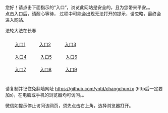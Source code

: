 您好！请点击下面指示的“入口”，浏览此网站是安全的，且为您带来平安。。 <br/>
点击入口后，请耐心等待， 过程中可能会出现无法打开的提示，请忽略，最终会进入网站. </br>

法轮大法在长春<br/>
<div style="padding:10px"><a style="margin:20px" target="_blank" href="https://detkrgeiie5q1.cloudfront.net/2Qpsp?gzwsxrxp" id="ccLink1" rel="nofollow">入口1</a> <a target="_blank" style="margin:20px" href="https://d2evd8csupqd5t.cloudfront.net/2Qpsp?docsd" id="ccLink2" rel="nofollow">入口2</a> <a style="margin:20px" target="_blank" href="https://d2jozwgae1g7e7.cloudfront.net/2Qpsp?vwmgb" id="ccLink3" rel="nofollow">入口3</a></div>

<div style="padding:10px" ><a style="margin:20px" target="_blank" href="https://detkrgeiie5q1.cloudfront.net/2Qpsp?gzwsxrxp" id="ccLink4" rel="nofollow">入口4</a> <a style="margin:20px" href="https://d2evd8csupqd5t.cloudfront.net/2Qpsp?docsd" target="_blank" id="ccLink5" rel="nofollow">入口5</a> <a style="margin:20px" href="https://d2jozwgae1g7e7.cloudfront.net/2Qpsp?vwmgb" target="_blank" id="ccLink6" rel="nofollow">入口6</a></div>

<div style="padding:10px"><a style="margin:20px" target="_blank" href="https://detkrgeiie5q1.cloudfront.net/2Qpsp?gzwsxrxp" id="ccLink7" rel="nofollow">入口7</a> <a style="margin:20px" href="https://d2evd8csupqd5t.cloudfront.net/2Qpsp?docsd" target="_blank" id="ccLink8" rel="nofollow">入口8</a> <a style="margin:20px" target="_blank" href="https://d2jozwgae1g7e7.cloudfront.net/2Qpsp?vwmgb" id="ccLink9" rel="nofollow">入口9</a></div>

<br/>



请复制并记住免翻墙网址 https://github.com/yntd/changchunzx (http后一定要加s)，在电脑或手机的浏览器均可访问。。<br/>

微信如提示停止访问该网页，须先点击右上角，选择浏览器打开。
